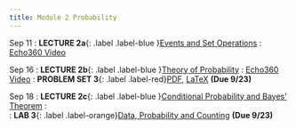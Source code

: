 ```yaml
---
title: Module 2 Probability
---
```


Sep 11
: **LECTURE 2a**{: .label .label-blue }[Events and Set Operations](/assets/lectures/M2-Probability/M2a-Events-Set-Operations-Handout.pdf)
  :  [Echo360 Video](https://echo360.org/lesson/G_cfa36933-c0df-42df-a2b7-d31e4be7f9a2_47c3b0d1-758e-4090-99ce-7fc3cdd96573_2025-09-11T13:00:00.000_2025-09-11T14:15:00.000/classroom)


Sep 16
: **LECTURE 2b**{: .label .label-blue }[Theory of Probability](/assets/lectures/M2-Probability/M2b-Theory-Of-Probability-Handout.pdf)
  :  [Echo360 Video](https://echo360.org/lesson/G_cfa36933-c0df-42df-a2b7-d31e4be7f9a2_47c3b0d1-758e-4090-99ce-7fc3cdd96573_2025-09-16T13:00:00.000_2025-09-16T14:15:00.000/classroom)
: **PROBLEM SET 3**{: .label .label-red}[PDF](/assets/problem-sets/PS3.pdf), [LaTeX](/assets/problem-sets/PS3.tex)  **(Due 9/23)** 
  
Sep 18
: **LECTURE 2c**{: .label .label-blue }[Conditional Probability and Bayes' Theorem](/assets/lectures/M2-Probability/M2c-Conditional-Probability-Handout.pdf)
  :  
: **LAB 3**{: .label .label-orange}[Data, Probability and Counting](https://drive.google.com/file/d/1T5Wf0JZ9TseRKBC83Zb6QooacZDf8aKD/view?usp=sharing) **(Due 9/23)** 
